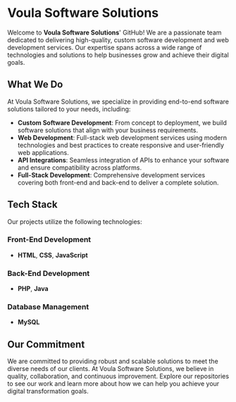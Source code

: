# Voula Software Solutions

Welcome to **Voula Software Solutions**' GitHub! We are a passionate team dedicated to delivering high-quality, custom software development and web development services. Our expertise spans across a wide range of technologies and solutions to help businesses grow and achieve their digital goals.

## What We Do

At Voula Software Solutions, we specialize in providing end-to-end software solutions tailored to your needs, including:

- **Custom Software Development**: From concept to deployment, we build software solutions that align with your business requirements.
- **Web Development**: Full-stack web development services using modern technologies and best practices to create responsive and user-friendly web applications.
- **API Integrations**: Seamless integration of APIs to enhance your software and ensure compatibility across platforms.
- **Full-Stack Development**: Comprehensive development services covering both front-end and back-end to deliver a complete solution.

## Tech Stack

Our projects utilize the following technologies:

### Front-End Development
- **HTML**, **CSS**, **JavaScript**

### Back-End Development
- **PHP**, **Java**

### Database Management
- **MySQL**

## Our Commitment

We are committed to providing robust and scalable solutions to meet the diverse needs of our clients. At Voula Software Solutions, we believe in quality, collaboration, and continuous improvement. Explore our repositories to see our work and learn more about how we can help you achieve your digital transformation goals.
